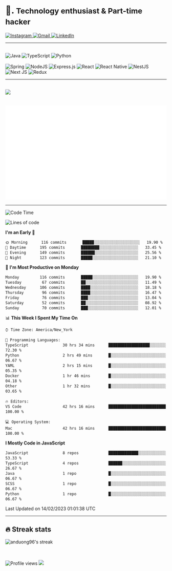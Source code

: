 <div align="left">
  <h1>👋. <small>Technology enthusiast & Part-time hacker</small></h1>

  <a href="https://www.instagram.com/ahdng">
    <img alt="Instagram" src="https://img.shields.io/badge/ahdng-%23E4405F.svg?style=for-the-badge&logo=Instagram&logoColor=white"/>
  </a>
  <a href="mailto:an.duongx@gmail.com">
    <img alt="Gmail" src="https://img.shields.io/badge/Gmail-D14836?style=for-the-badge&logo=gmail&logoColor=white" />
  </a>
  <a href="https://www.linkedin.com/in/ahdng">
    <img alt="LinkedIn" src="https://img.shields.io/badge/linkedin-%230077B5.svg?style=for-the-badge&logo=linkedin&logoColor=white"/>
  </a>

  <br/>
  <hr />
  <br/>

  <img alt="Java" src="https://img.shields.io/badge/java-%23ED8B00.svg?style=for-the-badge&logo=java&logoColor=white"/>
  <img alt="TypeScript" src="https://img.shields.io/badge/typescript-%23007ACC.svg?style=for-the-badge&logo=typescript&logoColor=white"/>
  <img alt="Python" src="https://img.shields.io/badge/python-%2314354C.svg?style=for-the-badge&logo=python&logoColor=white"/>

  <br />
  <br />
  <img alt="Spring" src="https://img.shields.io/badge/spring-%236DB33F.svg?style=for-the-badge&logo=spring&logoColor=white"/>
  <img alt="NodeJS" src="https://img.shields.io/badge/node.js-%2343853D.svg?style=for-the-badge&logo=node-dot-js&logoColor=white"/>
  <img alt="Express.js" src="https://img.shields.io/badge/express.js-%23404d59.svg?style=for-the-badge&logo=express&logoColor=%2361DAFB"/>
  <img alt="React" src="https://img.shields.io/badge/react-%2320232a.svg?style=for-the-badge&logo=react&logoColor=%2361DAFB"/>
  <img alt="React Native" src="https://img.shields.io/badge/react_native-%2320232a.svg?style=for-the-badge&logo=react&logoColor=%2361DAFB"/>
  <img alt="NestJS" src="https://img.shields.io/badge/nestjs-%23E0234E.svg?style=for-the-badge&logo=nestjs&logoColor=white" />
  <img alt="Next JS" src="https://img.shields.io/badge/nextjs-%23000000.svg?style=for-the-badge&logo=next.js&logoColor=white"/>
  <img alt="Redux" src="https://img.shields.io/badge/redux-%23593d88.svg?style=for-the-badge&logo=redux&logoColor=white"/>

  <br/>
  <hr />
  <br/>
  <img src="https://github-profile-trophy.vercel.app/?username=anduong96&theme=onedark" />
  <br/>
  <br/>

  ![Stats Overview](https://raw.githubusercontent.com/anduong96/github-stats-transparent/output/generated/overview.svg)

  <hr />
  
  <!--START_SECTION:waka-->
![Code Time](http://img.shields.io/badge/Code%20Time-3%2C651%20hrs%2052%20mins-blue)

![Lines of code](https://img.shields.io/badge/From%20Hello%20World%20I%27ve%20Written-98%20Thousand%20lines%20of%20code-blue)

**I'm an Early 🐤** 

```text
🌞 Morning      116 commits       █████░░░░░░░░░░░░░░░░░░░░   19.90 % 
🌆 Daytime      195 commits       ████████░░░░░░░░░░░░░░░░░   33.45 % 
🌃 Evening      149 commits       ██████░░░░░░░░░░░░░░░░░░░   25.56 % 
🌙 Night        123 commits       █████░░░░░░░░░░░░░░░░░░░░   21.10 % 

```
📅 **I'm Most Productive on Monday** 

```text
Monday         116 commits       █████░░░░░░░░░░░░░░░░░░░░   19.90 % 
Tuesday         67 commits       ██░░░░░░░░░░░░░░░░░░░░░░░   11.49 % 
Wednesday      106 commits       ████░░░░░░░░░░░░░░░░░░░░░   18.18 % 
Thursday        96 commits       ████░░░░░░░░░░░░░░░░░░░░░   16.47 % 
Friday          76 commits       ███░░░░░░░░░░░░░░░░░░░░░░   13.04 % 
Saturday        52 commits       ██░░░░░░░░░░░░░░░░░░░░░░░   08.92 % 
Sunday          70 commits       ███░░░░░░░░░░░░░░░░░░░░░░   12.01 % 

```


📊 **This Week I Spent My Time On** 

```text
⌚︎ Time Zone: America/New_York

💬 Programming Languages: 
TypeScript               30 hrs 34 mins      ██████████████████░░░░░░░   72.30 % 
Python                   2 hrs 49 mins       █░░░░░░░░░░░░░░░░░░░░░░░░   06.67 % 
YAML                     2 hrs 15 mins       █░░░░░░░░░░░░░░░░░░░░░░░░   05.35 % 
Docker                   1 hr 46 mins        █░░░░░░░░░░░░░░░░░░░░░░░░   04.18 % 
Other                    1 hr 32 mins        █░░░░░░░░░░░░░░░░░░░░░░░░   03.65 % 

🔥 Editors: 
VS Code                  42 hrs 16 mins      █████████████████████████   100.00 % 

💻 Operating System: 
Mac                      42 hrs 16 mins      █████████████████████████   100.00 % 

```

**I Mostly Code in JavaScript** 

```text
JavaScript               8 repos             █████████████░░░░░░░░░░░░   53.33 % 
TypeScript               4 repos             ██████░░░░░░░░░░░░░░░░░░░   26.67 % 
Java                     1 repo              █░░░░░░░░░░░░░░░░░░░░░░░░   06.67 % 
SCSS                     1 repo              █░░░░░░░░░░░░░░░░░░░░░░░░   06.67 % 
Python                   1 repo              █░░░░░░░░░░░░░░░░░░░░░░░░   06.67 % 

```



 Last Updated on 14/02/2023 01:01:38 UTC
<!--END_SECTION:waka-->
  
  <hr />

  <h2>🔥 Streak stats</h2>
  <img alt="anduong96's streak" src="https://github-readme-streak-stats.herokuapp.com/?user=anduong96&theme=monokai-metallian&hide_border=true"/>
</div>
<br/>
<br/>

![Profile views](https://gpvc.arturio.dev/anduong96)
![](https://hit.yhype.me/github/profile?user_id=13195989)

